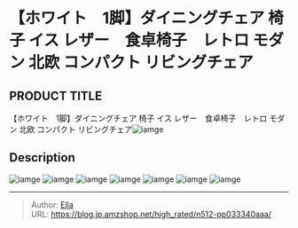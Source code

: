 # 【ホワイト　1脚】ダイニングチェア 椅子 イス レザー　食卓椅子　レトロ モダン 北欧 コンパクト リビングチェア


## PRODUCT TITLE 

【ホワイト　1脚】ダイニングチェア 椅子 イス レザー　食卓椅子　レトロ モダン 北欧 コンパクト リビングチェア![iamge](https://b2bfiles1.gigab2b.cn/image/wkseller/301/PP033340/20191128_736dea7edbfb9ad2410ff2b4e11810c8.jpg)

## Description











![iamge](https://b2bfiles1.gigab2b.cn/image/wkseller/301/PP033340/20191128_0b1b38260a54bb0b767e2c8e906f9c4e.jpg)
![iamge](https://b2bfiles1.gigab2b.cn/image/wkseller/301/PP033340/20191128_511eecfcfde63dfe03ac85cb2871f7a8.jpg)
![iamge](https://b2bfiles1.gigab2b.cn/image/wkseller/301/PP033340/20191128_d5cc5383fb4c7d9c53c2718007f77701.jpg)
![iamge](https://b2bfiles1.gigab2b.cn/image/wkseller/301/PP033340/20191128_fd4f95e46d4dbd6075a65b04568dc346.jpg)
![iamge](https://b2bfiles1.gigab2b.cn/image/wkseller/301/PP033340/20191128_f370509655ce5ed4ca4080039c3a746c.jpg)
![iamge](nan)
![iamge](nan)


---

> Author: [Ella](https://blog.jp.amzshop.net/)  
> URL: https://blog.jp.amzshop.net/high_rated/n512-pp033340aaa/  

